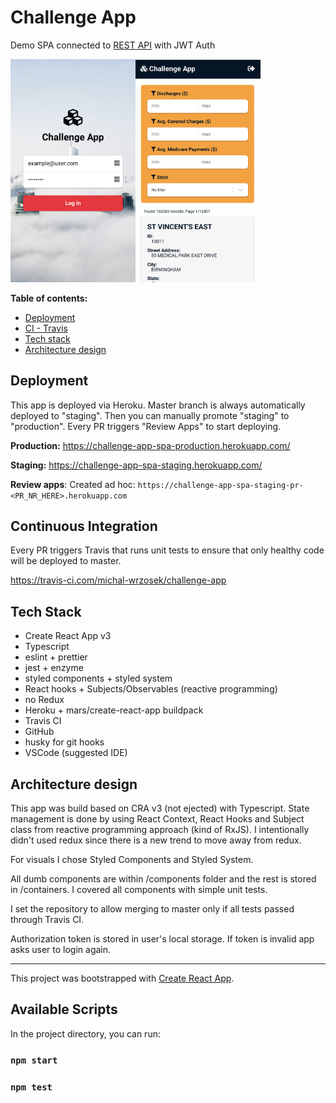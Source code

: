 # Challenge App

Demo SPA connected to [REST API](https://github.com/michal-wrzosek/challenge-api) with JWT Auth

<img src="/screenshot.png" width="200px"></img><img src="/screenshot2.png" width="200px"></img>

**Table of contents:**

- [Deployment](#deployment)
- [CI - Travis](#continuous_integration)
- [Tech stack](#tech_stack)
- [Architecture design](#architecture-design)

## Deployment

This app is deployed via Heroku. Master branch is always automatically deployed to "staging". Then you can manually promote "staging" to "production". Every PR triggers "Review Apps" to start deploying.

**Production:**
https://challenge-app-spa-production.herokuapp.com/

**Staging:**
https://challenge-app-spa-staging.herokuapp.com/

**Review apps**: Created ad hoc:
`https://challenge-app-spa-staging-pr-<PR_NR_HERE>.herokuapp.com`

## Continuous Integration

Every PR triggers Travis that runs unit tests to ensure that only healthy code will be deployed to master.

https://travis-ci.com/michal-wrzosek/challenge-app

## Tech Stack

- Create React App v3
- Typescript
- eslint + prettier
- jest + enzyme
- styled components + styled system
- React hooks + Subjects/Observables (reactive programming)
- no Redux
- Heroku + mars/create-react-app buildpack
- Travis CI
- GitHub
- husky for git hooks
- VSCode (suggested IDE)

## Architecture design

This app was build based on CRA v3 (not ejected) with Typescript. State management is done by using React Context, React Hooks and Subject class from reactive programming approach (kind of RxJS). I intentionally didn't used redux since there is a new trend to move away from redux.

For visuals I chose Styled Components and Styled System.

All dumb components are within /components folder and the rest is stored in /containers. I covered all components with simple unit tests.

I set the repository to allow merging to master only if all tests passed through Travis CI.

Authorization token is stored in user's local storage. If token is invalid app asks user to login again.

---

This project was bootstrapped with [Create React App](https://github.com/facebook/create-react-app).

## Available Scripts

In the project directory, you can run:

### `npm start`

### `npm test`
